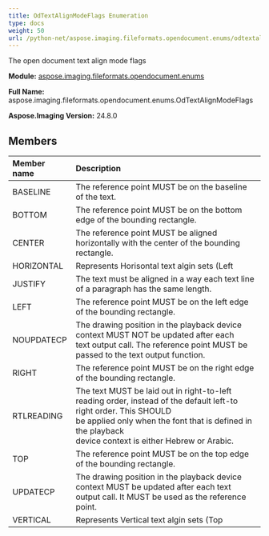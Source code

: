 ```yaml
---
title: OdTextAlignModeFlags Enumeration
type: docs
weight: 50
url: /python-net/aspose.imaging.fileformats.opendocument.enums/odtextalignmodeflags/
---
```


The open document text align mode flags

**Module:** [aspose.imaging.fileformats.opendocument.enums](/imaging/python-net/aspose.imaging.fileformats.opendocument.enums/)

**Full Name:** aspose.imaging.fileformats.opendocument.enums.OdTextAlignModeFlags

**Aspose.Imaging Version:** 24.8.0

## **Members**
| **Member name** | **Description** |
| :- | :- |
| BASELINE | The reference point MUST be on the baseline of the text. |
| BOTTOM | The reference point MUST be on the bottom edge of the bounding rectangle. |
| CENTER | The reference point MUST be aligned horizontally with the center of the bounding rectangle. |
| HORIZONTAL | Represents Horisontal text algin sets (Left | Right | Center) |
| JUSTIFY | The text must be aligned in a way each text line of a paragraph has the same length. |
| LEFT | The reference point MUST be on the left edge of the bounding rectangle. |
| NOUPDATECP | The drawing position in the playback device context MUST NOT be updated after each<br/>                text output call. The reference point MUST be passed to the text output function. |
| RIGHT | The reference point MUST be on the right edge of the bounding rectangle. |
| RTLREADING | The text MUST be laid out in right-to-left reading order, instead of the default left-to right order. This SHOULD<br/>                be applied only when the font that is defined in the playback<br/>                device context is either Hebrew or Arabic. |
| TOP | The reference point MUST be on the top edge of the bounding rectangle. |
| UPDATECP | The drawing position in the playback device context MUST be updated after each text<br/>                output call. It MUST be used as the reference point. |
| VERTICAL | Represents Vertical text algin sets (Top | Bottom | Baseline) |
